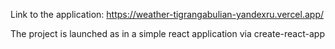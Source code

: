 Link to the application:
https://weather-tigrangabulian-yandexru.vercel.app/

The project is launched as in a simple react application via create-react-app
